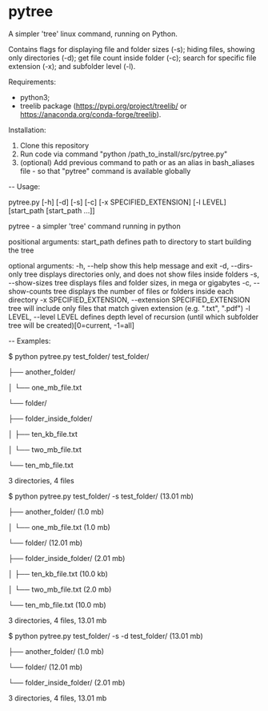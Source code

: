 # pytree
A simpler 'tree' linux command, running on Python.

Contains flags for displaying file and folder sizes (-s);
hiding files, showing only directories (-d);
get file count inside folder (-c); search for specific file
extension (-x); and subfolder level (-l).

Requirements:
- python3;
- treelib package (https://pypi.org/project/treelib/ or https://anaconda.org/conda-forge/treelib).

Installation:
1. Clone this repository
2. Run code via command "python /path_to_install/src/pytree.py"
3. (optional) Add previous command to path or as an alias in bash_aliases file - so that "pytree" command is available globally

--
Usage:

pytree.py [-h] [-d] [-s] [-c] [-x SPECIFIED_EXTENSION] [-l LEVEL] [start_path [start_path ...]]

pytree - a simpler 'tree' command running in python

positional arguments:
  start_path            defines path to directory to start building the tree

optional arguments:
  -h, --help            show this help message and exit
  -d, --dirs-only       tree displays directories only, and does not show files inside folders
  -s, --show-sizes      tree displays files and folder sizes, in mega or gigabytes
  -c, --show-counts     tree displays the number of files or folders inside each directory
  -x SPECIFIED_EXTENSION, --extension SPECIFIED_EXTENSION
                        tree will include only files that match given extension (e.g. ".txt", ".pdf")
  -l LEVEL, --level LEVEL
                        defines depth level of recursion (until which subfolder tree will be created)[0=current, -1=all]

--
Examples:

$ python pytree.py test_folder/
test_folder/

├── another_folder/

│   └── one_mb_file.txt

└── folder/

   ├── folder_inside_folder/
   
   │   ├── ten_kb_file.txt
    
   │   └── two_mb_file.txt
    
   └── ten_mb_file.txt

3 directories, 4 files


$ python pytree.py test_folder/ -s 
test_folder/ (13.01 mb)

├── another_folder/ (1.0 mb) 

│   └── one_mb_file.txt (1.0 mb) 

└── folder/ (12.01 mb) 

   ├── folder_inside_folder/ (2.01 mb) 
    
   │   ├── ten_kb_file.txt (10.0 kb) 
   
   │   └── two_mb_file.txt (2.0 mb) 
    
   └── ten_mb_file.txt (10.0 mb) 

3 directories, 4 files, 13.01 mb 

$ python pytree.py test_folder/ -s -d 
test_folder/ (13.01 mb) 

├── another_folder/ (1.0 mb) 

└── folder/ (12.01 mb) 

   └── folder_inside_folder/ (2.01 mb) 

3 directories, 4 files, 13.01 mb
